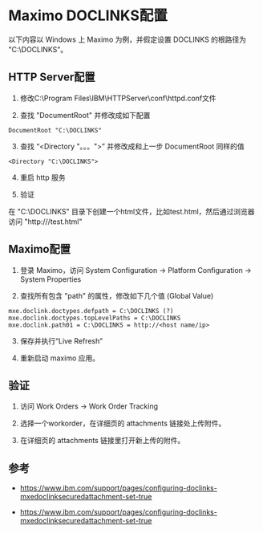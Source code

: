 # Maximo DOCLINKS配置

以下内容以 Windows 上 Maximo 为例，并假定设置 DOCLINKS 的根路径为 "C:\DOCLINKS"。

## HTTP Server配置

1. 修改C:\Program Files\IBM\HTTPServer\conf\httpd.conf文件

2. 查找 "DocumentRoot" 并修改成如下配置

``` shell
DocumentRoot "C:\DOCLINKS"
```

3. 查找 “<Directory "。。。">” 并修改成和上一步 DocumentRoot 同样的值

``` shell
<Directory "C:\DOCLINKS">
```

4. 重启 http 服务

5. 验证

在 "C:\DOCLINKS" 目录下创建一个html文件，比如test.html，然后通过浏览器访问 "http://<host>/test.html"

## Maximo配置

1. 登录 Maximo，访问 System Configuration -> Platform Configuration -> System Properties

2. 查找所有包含 "path" 的属性，修改如下几个值 (Global Value)

``` shell
mxe.doclink.doctypes.defpath = C:\DOCLINKS (?)
mxe.doclink.doctypes.topLevelPaths = C:\DOCLINKS
mxe.doclink.path01 = C:\DOCLINKS = http://<host name/ip>
```

3. 保存并执行“Live Refresh”

4. 重新启动 maximo 应用。

## 验证

1. 访问 Work Orders -> Work Order Tracking

2. 选择一个workorder，在详细页的 attachments 链接处上传附件。

3. 在详细页的 attachments 链接里打开新上传的附件。

## 参考

- https://www.ibm.com/support/pages/configuring-doclinks-mxedoclinksecuredattachment-set-true

- https://www.ibm.com/support/pages/configuring-doclinks-mxedoclinksecuredattachment-set-true
